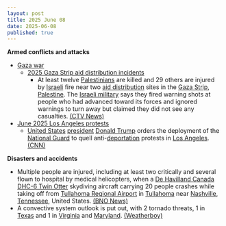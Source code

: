 ```yaml
---
layout: post
title: 2025 June 08
date: 2025-06-08
published: true
---
```



**Armed conflicts and attacks**

* [Gaza war](https://en.wikipedia.org/wiki/Gaza_war "Gaza war")
  + [2025 Gaza Strip aid distribution incidents](https://en.wikipedia.org/wiki/2025_Gaza_Strip_aid_distribution_incidents "2025 Gaza Strip aid distribution incidents")
    - At least twelve [Palestinians](https://en.wikipedia.org/wiki/Palestinians "Palestinians") are killed and 29 others are injured by [Israeli](https://en.wikipedia.org/wiki/Israel "Israel") fire near two [aid distribution](https://en.wikipedia.org/wiki/Humanitarian_aid "Humanitarian aid") sites in the [Gaza Strip](https://en.wikipedia.org/wiki/Gaza_Strip "Gaza Strip"), [Palestine](https://en.wikipedia.org/wiki/Palestine "Palestine"). The [Israeli military](https://en.wikipedia.org/wiki/Israeli_Defense_Forces "Israeli Defense Forces") says they fired warning shots at people who had advanced toward its forces and ignored warnings to turn away but claimed they did not see any casualties. [(CTV News)](https://www.ctvnews.ca/world/israel-hamas-war/article/palestinians-say-5-killed-by-israeli-fire-near-aid-sites-israel-says-it-fired-warning-shots/)
* [June 2025 Los Angeles protests](https://en.wikipedia.org/wiki/June_2025_Los_Angeles_protests "June 2025 Los Angeles protests")
  + [United States](https://en.wikipedia.org/wiki/United_States "United States") [president](https://en.wikipedia.org/wiki/President_of_the_United_States "President of the United States") [Donald Trump](https://en.wikipedia.org/wiki/Donald_Trump "Donald Trump") orders the deployment of the [National Guard](https://en.wikipedia.org/wiki/National_Guard_of_the_United_States "National Guard of the United States") to quell anti-[deportation](https://en.wikipedia.org/wiki/Deportation_in_the_second_presidency_of_Donald_Trump "Deportation in the second presidency of Donald Trump") protests in [Los Angeles](https://en.wikipedia.org/wiki/Los_Angeles "Los Angeles"). [(CNN)](https://edition.cnn.com/politics/live-news/trump-presidency-news-06-07-25)

**Disasters and accidents**

* Multiple people are injured, including at least two critically and several flown to hospital by medical helicopters, when a [De Havilland Canada DHC-6 Twin Otter](https://en.wikipedia.org/wiki/De_Havilland_Canada_DHC-6_Twin_Otter "De Havilland Canada DHC-6 Twin Otter") skydiving aircraft carrying 20 people crashes while taking off from [Tullahoma Regional Airport](https://en.wikipedia.org/wiki/Tullahoma_Regional_Airport "Tullahoma Regional Airport") in [Tullahoma](https://en.wikipedia.org/wiki/Tullahoma%2C_Tennessee "Tullahoma, Tennessee") near [Nashville](https://en.wikipedia.org/wiki/Nashville "Nashville"), [Tennessee](https://en.wikipedia.org/wiki/Tennessee "Tennessee"), United States. [(BNO News)](https://bnonews.com/index.php/2025/06/skydiving-plane-carrying-20-people-crashes-near-tullahoma-tennessee/)
* A convective system outlook is put out, with 2 tornado threats, 1 in [Texas](https://en.wikipedia.org/wiki/Texas "Texas") and 1 in [Virginia](https://en.wikipedia.org/wiki/Virginia "Virginia") and [Maryland](https://en.wikipedia.org/wiki/Maryland "Maryland"). [(Weatherboy)](https://weatherboy.com/derecho-with-100-mph-winds-expected-to-smash-through-oklahoma-and-texas-today/)
